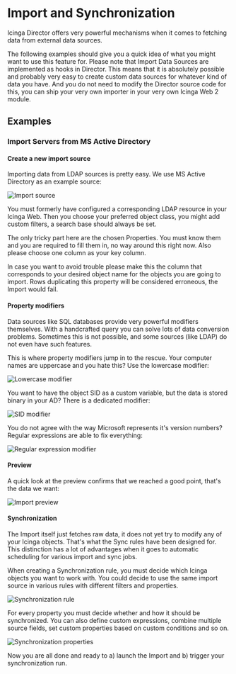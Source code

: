 Import and Synchronization
==========================

Icinga Director offers very powerful mechanisms when it comes to fetching data
from external data sources.

The following examples should give you a quick idea of what you might want to
use this feature for. Please note that Import Data Sources are implemented as
hooks in Director. This means that it is absolutely possible and probably very
easy to create custom data sources for whatever kind of data you have. And you
do not need to modify the Director source code for this, you can ship your very
own importer in your very own Icinga Web 2 module.

Examples
--------

### Import Servers from MS Active Directory

#### Create a new import source

Importing data from LDAP sources is pretty easy. We use MS Active Directory
as an example source:

![Import source](screenshot/director/08_import-and-sync/081_director_import_source.png)

You must formerly have configured a corresponding LDAP resource in your Icinga Web.
Then you choose your preferred object class, you might add custom filters, a search
base should always be set.

The only tricky part here are the chosen Properties. You must know them and you
are required to fill them in, no way around this right now. Also please choose one
column as your key column.

In case you want to avoid trouble please make this the column that corresponds to
your desired object name for the objects you are going to import. Rows duplicating
this property will be considered erroneous, the Import would fail.

#### Property modifiers

Data sources like SQL databases provide very powerful modifiers themselves. With a
handcrafted query you can solve lots of data conversion problems. Sometimes this is
not possible, and some sources (like LDAP) do not even have such features.

This is where property modifiers jump in to the rescue. Your computer names are
uppercase and you hate this? Use the lowercase modifier:

![Lowercase modifier](screenshot/director/08_import-and-sync/082_director_import_modifier_lowercase.png)

You want to have the object SID as a custom variable, but the data is stored
binary in your AD? There is a dedicated modifier:

![SID modifier](screenshot/director/08_import-and-sync/083_director_import_modifier_sid.png)

You do not agree with the way Microsoft represents it's version numbers? Regular
expressions are able to fix everything:

![Regular expression modifier](screenshot/director/08_import-and-sync/084_director_import_modifier_regex.png)

#### Preview

A quick look at the preview confirms that we reached a good point, that's the data
we want:

![Import preview](screenshot/director/08_import-and-sync/085_director_import_preview.png)

#### Synchronization

The Import itself just fetches raw data, it does not yet try to modify any of your
Icinga objects. That's what the Sync rules have been designed for. This distinction
has a lot of advantages when it goes to automatic scheduling for various import and
sync jobs.

When creating a Synchronization rule, you must decide which Icinga objects you want
to work with. You could decide to use the same import source in various rules with
different filters and properties.

![Synchronization rule](screenshot/director/08_import-and-sync/086_director_sync_rule_ad_hosts.png)

For every property you must decide whether and how it should be synchronized. You
can also define custom expressions, combine multiple source fields, set custom
properties based on custom conditions and so on.

![Synchronization properties](screenshot/director/08_import-and-sync/087_director_sync_properties_ad_host.png)

Now you are all done and ready to a) launch the Import and b) trigger your synchronization
run.


